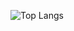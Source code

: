 ![Top Langs](https://github-readme-stats.vercel.app/api/top-langs/?username=1CL0UD&size_weight=0.5&count_weight=0.5)
